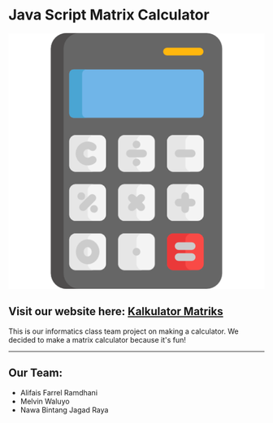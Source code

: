 # Java Script Matrix Calculator

![Markdown Logo](https://raw.githubusercontent.com/FarrelRamdhani/JavaScript-Calculator/main/img/calculator.png)

## Visit our website here: [Kalkulator Matriks](https://farrelramdhani.github.io/JavaScript-Calculator/)

This is our informatics class team project on making a calculator. We decided to make a matrix calculator because it's fun!

___
## Our Team:
* Alifais Farrel Ramdhani
* Melvin Waluyo
* Nawa Bintang Jagad Raya